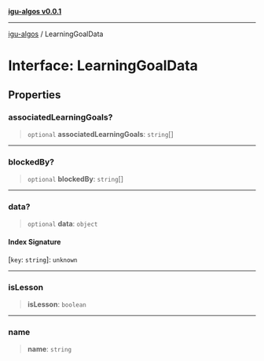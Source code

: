 [**igu-algos v0.0.1**](../README.md)

***

[igu-algos](../README.md) / LearningGoalData

# Interface: LearningGoalData

## Properties

### associatedLearningGoals?

> `optional` **associatedLearningGoals**: `string`[]

***

### blockedBy?

> `optional` **blockedBy**: `string`[]

***

### data?

> `optional` **data**: `object`

#### Index Signature

\[`key`: `string`\]: `unknown`

***

### isLesson

> **isLesson**: `boolean`

***

### name

> **name**: `string`
